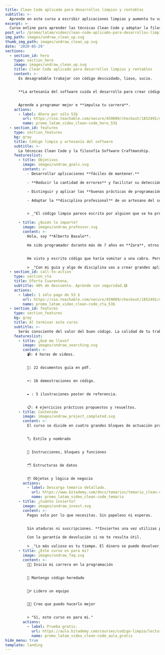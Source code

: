 ```yaml
---
title: Clean Code aplicado para desarrollos limpios y rentables
subtitle: >-
  Aprende en este curso a escribir aplicaciones limpias y aumenta tu valor.
excerpt: >-
  Curso online para aprender las técnicas Clean Code y adoptar la filosofía Software Craftmanship.
post_url: /promo/latam/video/clean-code-aplicado-para-desarrollos-limpios-y-rentables/
img_path: images/undraw_clean_up.svg
thumb_img_path: images/undraw_clean_up.svg
date: '2020-05-29'
sections:
  - section_id: hero
    type: section_hero
    image: images/undraw_clean_up.svg
    title: Clean Code aplicado para desarrollos limpios y rentables
    content: >-
      Es desagradable trabajar con código descuidado, lioso, sucio.


      **La artesanía del software cuida el desarrollo para crear código limpio**.


      Aprende a programar mejor e **impulsa tu carrera**.
    actions:
      - label: Ahora por sólo 53$
        url: https://sso.teachable.com/secure/459009/checkout/1852491/codigo-limpio?coupon_code=BIT_40
        name: promo_latam_video_clean-code_hero_53$
  - section_id: features
    type: section_features
    bg: gray
    title: Código limpio y artesanía del software
    subtitle: >-
      La técnicas Clean Code y la filosofía Software Craftmanship.
    featureslist:
      - title: Objetivos
        image: images/undraw_goals.svg
        content: >-
          - Desarrollar aplicaciones **fáciles de mantener.**

          - **Reducir la cantidad de errores** y facilitar su detección.

          - Distinguir y aplicar las **buenas prácticas de programación**.

          - Adoptar la **disciplina profesional** de un artesano del software.


          > _"El código limpio parece escrito por alguien que se ha preocupado de hacerlo bien. Alguien con más valía profesional."_

      - title: ¿Quién lo imparte?
        image: images/undraw_professor.svg
        content: >-
          Hola, soy **Alberto Basalo**.

          He sido programador durante más de 7 años en **Zara**, otros 4 arquitecto de software para Tous y desde 2011 dirijo mi propia consultora. En total más de 20 años en la industria del software en grandes y pequeñas empresas.


          He visto y escrito código que haría vomitar a una cabra. Pero también he aprendido a hacerlo mejor cada día.

          > _"Con mi guía y algo de disciplina vas a crear grandes aplicaciones limpias."_
  - section_id: call-to-action
    type: section_cta
    title: Oferta Cuarentena.
    subtitle: 40% de descuento. Aprende con seguridad.😷
    actions:
      - label: 1 sólo pago de 53 $
        url: https://sso.teachable.com/secure/459009/checkout/1852491/codigo-limpio?coupon_code=BIT_40
        name: promo_latam_video_clean-code_cta_53$
  - section_id: features
    type: section_features
    bg: gray
    title: Al terminar este curso
    subtitle: >-
      Serás consciente del valor del buen código. La calidad de tu trabajo va a mejorar y se reflejará en tu reconocimiento laboral.
    featureslist:
      - title: ¿Qué me llevo?
        image: images/undraw_searching.svg
        content: >-
          📹: 4 horas de videos.


          📖: 22 documentos guía en pdf.


          ⌨: 16 demostraciones en código.


          ✒ : 5 ilustraciones poster de referencia.


          📋: 4 ejercicios prácticos propuestos y resueltos.
      - title: Contenido
        image: images/undraw_project_completed.svg
        content: >-
          El curso se divide en cuatro grandes bloques de actuación práctica sobre el código. Con un tema extra motivacional de profesionalismo y artesanía del software.


          🏷️ Estilo y nombrado


          🔀 Instrucciones, bloques y funciones


          🗂️ Estructuras de datos


          📦 Objetos y lógica de negocio
        actions:
          - label: Descarga temario detallado.
            url: https://www.bitademy.com/docs/temarios/temario_clean-code.pdf
            name: promo_latam_video_clean-code_temario
      - title: ¿Cuánto invierto?
        image: images/undraw_invest.svg
        content: >-
          Pagas solo por lo que necesitas. Sin papeleos ni esperas.


          Sin ataduras ni suscripciones. **Inviertes una vez utilizas para siempre.**

          Con la garantía de devolución si no te resulta útil.

          > _"Lo más valioso es tu tiempo. El dinero se puede devolver; el tiempo no."_
      - title: ¿Este curso es para mi?
        image: images/undraw_faq.svg
        content: >-
          👨‍💻 Inicio mi carrera en la programación


          👴 Mantengo código heredado


          🙋‍♂️ Lidero un equipo


          👨‍💼 Creo que puedo hacerlo mejor


          > "Sí, este curso es para mi."
        actions:
          - label: Prueba gratis.
            url: https://aula.bitademy.com/courses/codigo-limpio/lectures/13651775
            name: promo_latam_video_clean-code_aula_gratis
hide_menu: true
template: landing
---
```

